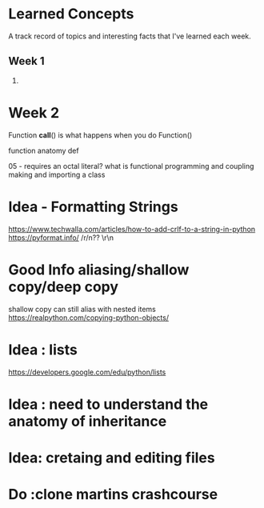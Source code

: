 # Learned Concepts

A track record of topics and interesting facts that I've learned each week.

## Week 1

1.

# Week 2

Function __call__() is what happens when you do Function()

function anatomy
def 

05 - requires an octal literal?
what is functional programming and coupling
making and importing a class



# Idea - Formatting Strings
https://www.techwalla.com/articles/how-to-add-crlf-to-a-string-in-python
https://pyformat.info/
/r/n??  \r\n


# Good Info aliasing/shallow copy/deep copy
shallow copy can still alias with nested items
https://realpython.com/copying-python-objects/


# Idea : lists
https://developers.google.com/edu/python/lists


# Idea : need to understand the anatomy of inheritance

# Idea:  cretaing and editing files

# Do :clone martins crashcourse
